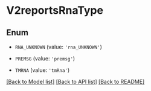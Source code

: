 # V2reportsRnaType


## Enum

* `RNA_UNKNOWN` (value: `'rna_UNKNOWN'`)

* `PREMSG` (value: `'premsg'`)

* `TMRNA` (value: `'tmRna'`)

[[Back to Model list]](../README.md#documentation-for-models) [[Back to API list]](../README.md#documentation-for-api-endpoints) [[Back to README]](../README.md)



